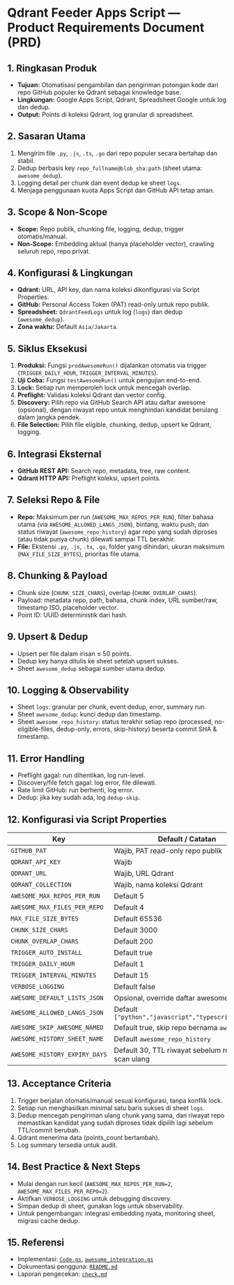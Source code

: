 # Qdrant Feeder Apps Script — Product Requirements Document (PRD)

## 1. Ringkasan Produk
- **Tujuan:** Otomatisasi pengambilan dan pengiriman potongan kode dari repo GitHub populer ke Qdrant sebagai knowledge base.
- **Lingkungan:** Google Apps Script, Qdrant, Spreadsheet Google untuk log dan dedup.
- **Output:** Points di koleksi Qdrant, log granular di spreadsheet.

## 2. Sasaran Utama
1. Mengirim file `.py`, `.js`, `.ts`, `.go` dari repo populer secara bertahap dan stabil.
2. Dedup berbasis key `repo_fullname@blob_sha:path` (sheet utama: `awesome_dedup`).
3. Logging detail per chunk dan event dedup ke sheet `logs`.
4. Menjaga penggunaan kuota Apps Script dan GitHub API tetap aman.

## 3. Scope & Non-Scope
- **Scope:** Repo publik, chunking file, logging, dedup, trigger otomatis/manual.
- **Non-Scope:** Embedding aktual (hanya placeholder vector), crawling seluruh repo, repo privat.

## 4. Konfigurasi & Lingkungan
- **Qdrant:** URL, API key, dan nama koleksi dikonfigurasi via Script Properties.
- **GitHub:** Personal Access Token (PAT) read-only untuk repo publik.
- **Spreadsheet:** `QdrantFeedLogs` untuk log (`logs`) dan dedup (`awesome_dedup`).
- **Zona waktu:** Default `Asia/Jakarta`.

## 5. Siklus Eksekusi
1. **Produksi:** Fungsi `prodAwesomeRun()` dijalankan otomatis via trigger (`TRIGGER_DAILY_HOUR`, `TRIGGER_INTERVAL_MINUTES`).
2. **Uji Coba:** Fungsi `testAwesomeRun()` untuk pengujian end-to-end.
3. **Lock:** Setiap run memperoleh lock untuk mencegah overlap.
4. **Preflight:** Validasi koleksi Qdrant dan vector config.
5. **Discovery:** Pilih repo via GitHub Search API atau daftar awesome (opsional), dengan riwayat repo untuk menghindari kandidat berulang dalam jangka pendek.
6. **File Selection:** Pilih file eligible, chunking, dedup, upsert ke Qdrant, logging.

## 6. Integrasi Eksternal
- **GitHub REST API:** Search repo, metadata, tree, raw content.
- **Qdrant HTTP API:** Preflight koleksi, upsert points.

## 7. Seleksi Repo & File
- **Repo:** Maksimum per run (`AWESOME_MAX_REPOS_PER_RUN`), filter bahasa utama (via `AWESOME_ALLOWED_LANGS_JSON`), bintang, waktu push, dan status riwayat (`awesome_repo_history`) agar repo yang sudah diproses (atau tidak punya chunk) dilewati sampai TTL berakhir.
- **File:** Ekstensi `.py`, `.js`, `.ts`, `.go`, folder yang dihindari, ukuran maksimum (`MAX_FILE_SIZE_BYTES`), prioritas file utama.

## 8. Chunking & Payload
- Chunk size (`CHUNK_SIZE_CHARS`), overlap (`CHUNK_OVERLAP_CHARS`).
- Payload: metadata repo, path, bahasa, chunk index, URL sumber/raw, timestamp ISO, placeholder vector.
- Point ID: UUID deterministik dari hash.

## 9. Upsert & Dedup
- Upsert per file dalam irisan ≤ 50 points.
- Dedup key hanya ditulis ke sheet setelah upsert sukses.
- Sheet `awesome_dedup` sebagai sumber utama dedup.

## 10. Logging & Observability
- Sheet `logs`: granular per chunk, event dedup, error, summary run.
- Sheet `awesome_dedup`: kunci dedup dan timestamp.
- Sheet `awesome_repo_history`: status terakhir setiap repo (processed, no-eligible-files, dedup-only, errors, skip-history) beserta commit SHA & timestamp.

## 11. Error Handling
- Preflight gagal: run dihentikan, log run-level.
- Discovery/file fetch gagal: log error, file dilewati.
- Rate limit GitHub: run berhenti, log error.
- Dedup: jika key sudah ada, log `dedup-skip`.

## 12. Konfigurasi via Script Properties
| Key                        | Default / Catatan                                 |
|----------------------------|---------------------------------------------------|
| `GITHUB_PAT`               | Wajib, PAT read-only repo publik                  |
| `QDRANT_API_KEY`           | Wajib                                             |
| `QDRANT_URL`               | Wajib, URL Qdrant                                 |
| `QDRANT_COLLECTION`        | Wajib, nama koleksi Qdrant                        |
| `AWESOME_MAX_REPOS_PER_RUN`| Default 5                                         |
| `AWESOME_MAX_FILES_PER_REPO`| Default 4                                        |
| `MAX_FILE_SIZE_BYTES`      | Default 65536                                     |
| `CHUNK_SIZE_CHARS`         | Default 3000                                      |
| `CHUNK_OVERLAP_CHARS`      | Default 200                                       |
| `TRIGGER_AUTO_INSTALL`     | Default true                                      |
| `TRIGGER_DAILY_HOUR`       | Default 1                                         |
| `TRIGGER_INTERVAL_MINUTES` | Default 15                                        |
| `VERBOSE_LOGGING`          | Default false                                     |
| `AWESOME_DEFAULT_LISTS_JSON`| Opsional, override daftar awesome                |
| `AWESOME_ALLOWED_LANGS_JSON`| Default `["python","javascript","typescript","go"]` |
| `AWESOME_SKIP_AWESOME_NAMED`| Default true, skip repo bernama `awesome-*`      |
| `AWESOME_HISTORY_SHEET_NAME`| Default `awesome_repo_history`                   |
| `AWESOME_HISTORY_EXPIRY_DAYS`| Default 30, TTL riwayat sebelum repo di-scan ulang |

## 13. Acceptance Criteria
1. Trigger berjalan otomatis/manual sesuai konfigurasi, tanpa konflik lock.
2. Setiap run menghasilkan minimal satu baris sukses di sheet `logs`.
3. Dedup mencegah pengiriman ulang chunk yang sama, dan riwayat repo memastikan kandidat yang sudah diproses tidak dipilih lagi sebelum TTL/commit berubah.
4. Qdrant menerima data (points_count bertambah).
5. Log summary tersedia untuk audit.

## 14. Best Practice & Next Steps
- Mulai dengan run kecil (`AWESOME_MAX_REPOS_PER_RUN=2`, `AWESOME_MAX_FILES_PER_REPO=2`).
- Aktifkan `VERBOSE_LOGGING` untuk debugging discovery.
- Simpan dedup di sheet, gunakan logs untuk observability.
- Untuk pengembangan: integrasi embedding nyata, monitoring sheet, migrasi cache dedup.

## 15. Referensi
- Implementasi: [`Code.gs`](Code.gs), [`awesome_integration.gs`](awesome_integration.gs)
- Dokumentasi pengguna: [`README.md`](README.md)
- Laporan pengecekan: [`check.md`](check.md)
